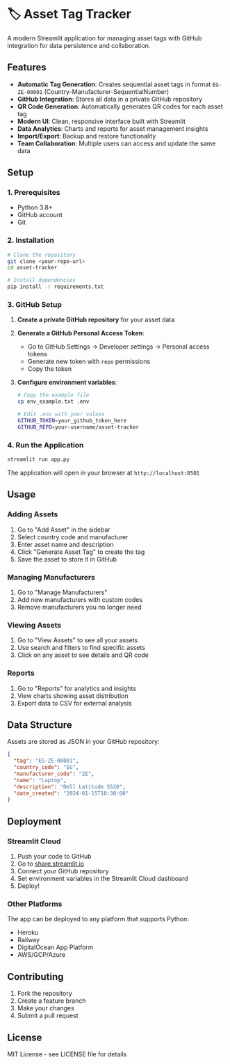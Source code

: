 # 🏷️ Asset Tag Tracker

A modern Streamlit application for managing asset tags with GitHub integration for data persistence and collaboration.

## Features

- **Automatic Tag Generation**: Creates sequential asset tags in format `EG-ZE-00001` (Country-Manufacturer-SequentialNumber)
- **GitHub Integration**: Stores all data in a private GitHub repository
- **QR Code Generation**: Automatically generates QR codes for each asset tag
- **Modern UI**: Clean, responsive interface built with Streamlit
- **Data Analytics**: Charts and reports for asset management insights
- **Import/Export**: Backup and restore functionality
- **Team Collaboration**: Multiple users can access and update the same data

## Setup

### 1. Prerequisites

- Python 3.8+
- GitHub account
- Git

### 2. Installation

```bash
# Clone the repository
git clone <your-repo-url>
cd asset-tracker

# Install dependencies
pip install -r requirements.txt
```

### 3. GitHub Setup

1. **Create a private GitHub repository** for your asset data
2. **Generate a GitHub Personal Access Token**:
   - Go to GitHub Settings → Developer settings → Personal access tokens
   - Generate new token with `repo` permissions
   - Copy the token

3. **Configure environment variables**:
   ```bash
   # Copy the example file
   cp env_example.txt .env
   
   # Edit .env with your values
   GITHUB_TOKEN=your_github_token_here
   GITHUB_REPO=your-username/asset-tracker
   ```

### 4. Run the Application

```bash
streamlit run app.py
```

The application will open in your browser at `http://localhost:8501`

## Usage

### Adding Assets

1. Go to "Add Asset" in the sidebar
2. Select country code and manufacturer
3. Enter asset name and description
4. Click "Generate Asset Tag" to create the tag
5. Save the asset to store it in GitHub

### Managing Manufacturers

1. Go to "Manage Manufacturers"
2. Add new manufacturers with custom codes
3. Remove manufacturers you no longer need

### Viewing Assets

1. Go to "View Assets" to see all your assets
2. Use search and filters to find specific assets
3. Click on any asset to see details and QR code

### Reports

1. Go to "Reports" for analytics and insights
2. View charts showing asset distribution
3. Export data to CSV for external analysis

## Data Structure

Assets are stored as JSON in your GitHub repository:

```json
{
  "tag": "EG-ZE-00001",
  "country_code": "EG",
  "manufacturer_code": "ZE", 
  "name": "Laptop",
  "description": "Dell Latitude 5520",
  "date_created": "2024-01-15T10:30:00"
}
```

## Deployment

### Streamlit Cloud

1. Push your code to GitHub
2. Go to [share.streamlit.io](https://share.streamlit.io)
3. Connect your GitHub repository
4. Set environment variables in the Streamlit Cloud dashboard
5. Deploy!

### Other Platforms

The app can be deployed to any platform that supports Python:
- Heroku
- Railway
- DigitalOcean App Platform
- AWS/GCP/Azure

## Contributing

1. Fork the repository
2. Create a feature branch
3. Make your changes
4. Submit a pull request

## License

MIT License - see LICENSE file for details